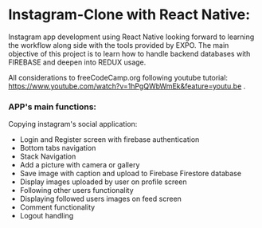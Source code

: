 # Instagram-Clone with React Native:

Instagram app development using React Native looking forward to learning the workflow along side with the tools provided by EXPO. The main objective of this project is to learn how to handle backend databases with FIREBASE and deepen into REDUX usage. 

All considerations to freeCodeCamp.org following youtube tutorial: https://www.youtube.com/watch?v=1hPgQWbWmEk&feature=youtu.be .

### APP's main functions:

Copying instagram's social application:

- Login and Register screen with firebase authentication
- Bottom tabs navigation
- Stack Navigation
- Add a picture with camera or gallery
- Save image with caption and upload to Firebase Firestore database
- Display images uploaded by user on profile screen
- Following other users functionality
- Displaying followed users images on feed screen
- Comment functionality
- Logout handling
